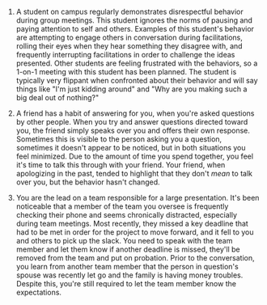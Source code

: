 1) A student on campus regularly demonstrates disrespectful behavior during group meetings. This student ignores the norms of pausing and paying attention to self and others. Examples of this student's behavior are attempting to engage others in conversation during facilitations, rolling their eyes when they hear something they disagree with, and frequently interrupting facilitations in order to challenge the ideas presented. Other students are feeling frustrated with the behaviors, so a 1-on-1 meeting with this student has been planned. The student is typically very flippant when confronted about their behavior and will say things like "I'm just kidding around" and "Why are you making such a big deal out of nothing?"


2) A friend has a habit of answering for you, when you're asked questions by other people. When you try and answer questions directed toward you, the friend simply speaks over you and offers their own response. Sometimes this is visible to the person asking you a question, sometimes it doesn't appear to be noticed, but in both situations you feel minimized. Due to the amount of time you spend together, you feel it's time to talk this through with your friend. Your friend, when apologizing in the past, tended to highlight that they don't *mean* to talk over you, but the behavior hasn't changed.


3) You are the lead on a team responsible for a large presentation. It's been noticeable that a member of the team you oversee is frequently checking their phone and seems chronically distracted, especially during team meetings. Most recently, they missed a key deadline that had to be met in order for the project to move forward, and it fell to you and others to pick up the slack. You need to speak with the team member and let them know if another deadline is missed, they'll be removed from the team and put on probation. Prior to the conversation, you learn from another team member that the person in question's spouse was recently let go and the family is having money troubles. Despite this, you're still required to let the team member know the expectations.
